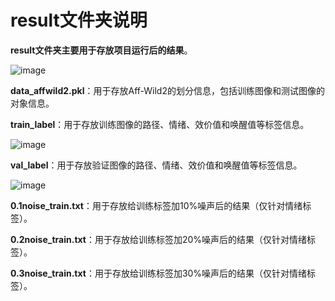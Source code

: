 # result文件夹说明

**result文件夹主要用于存放项目运行后的结果**。

![image](https://github.com/coder-xinxiaohai/Aff-Wild2_Processing/assets/73678229/73b47a8f-5ea5-4d96-b9a9-3f6d53682ac5)


**data_affwild2.pkl**：用于存放Aff-Wild2的划分信息，包括训练图像和测试图像的对象信息。 

**train_label**：用于存放训练图像的路径、情绪、效价值和唤醒值等标签信息。 

![image](https://github.com/coder-xinxiaohai/Aff-Wild2_Processing/assets/73678229/33c7e8f2-df0a-4520-8dac-4edb0eed79f0)

**val_label**：用于存放验证图像的路径、情绪、效价值和唤醒值等标签信息。

![image](https://github.com/coder-xinxiaohai/Aff-Wild2_Processing/assets/73678229/3a4002b1-acfd-4caf-85e1-43b3f2efb652)

**0.1noise_train.txt**：用于存放给训练标签加10%噪声后的结果（仅针对情绪标签）。

**0.2noise_train.txt**：用于存放给训练标签加20%噪声后的结果（仅针对情绪标签）。

**0.3noise_train.txt**：用于存放给训练标签加30%噪声后的结果（仅针对情绪标签）。

